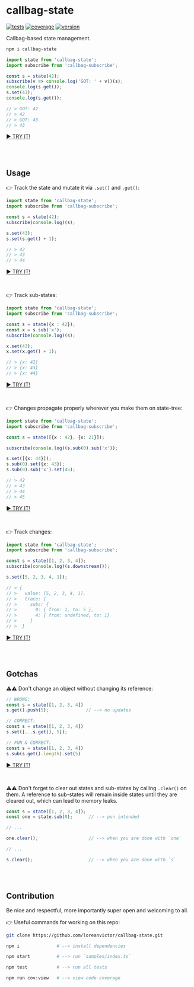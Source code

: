 # callbag-state
[![tests](https://img.shields.io/github/workflow/status/loreanvictor/callbag-state/Test%20and%20Report%20Coverage?label=tests&logo=mocha&logoColor=green&style=flat-square)](https://github.com/loreanvictor/callbag-state/actions?query=workflow%3A%22Test+and+Report+Coverage%22)
[![coverage](https://img.shields.io/codecov/c/github/loreanvictor/callbag-state?logo=codecov&style=flat-square)](https://codecov.io/gh/loreanvictor/callbag-expr)
[![version](https://img.shields.io/npm/v/callbag-state?logo=npm&style=flat-square)](https://www.npmjs.com/package/callbag-expr)

Callbag-based state management.
```bash
npm i callbag-state
```
```ts
import state from 'callbag-state';
import subscribe from 'callbag-subscribe';

const s = state(42);
subscribe(v => console.log('GOT: ' + v))(s);
console.log(s.get());
s.set(43);
console.log(s.get());

// > GOT: 42
// > 42
// > GOT: 43
// > 43
```
[► TRY IT!](https://stackblitz.com/edit/callbag-state-demo1?devtoolsheight=33&embed=1&file=index.ts)

<br><br>

## Usage

👉 Track the state and mutate it via `.set()` and `.get()`:
```ts
import state from 'callbag-state';
import subscribe from 'callbag-subscribe';

const s = state(42);
subscribe(console.log)(s);

s.set(43);
s.set(s.get() + 1);

// > 42
// > 43
// > 44
```
[► TRY IT!](https://stackblitz.com/edit/callbag-state-demo2?devtoolsheight=33&embed=1&file=index.ts)

<br>

👉 Track sub-states:
```ts
import state from 'callbag-state';
import subscribe from 'callbag-subscribe';

const s = state({x : 42});
const x = s.sub('x');
subscribe(console.log)(s);

x.set(43);
x.set(x.get() + 1);

// > {x: 42}
// > {x: 43}
// > {x: 44}
```
[► TRY IT!](https://stackblitz.com/edit/callbag-state-demo3?devtoolsheight=33&embed=1&file=index.ts)

<br>

👉 Changes propagate properly wherever you make them on state-tree:
```ts
import state from 'callbag-state';
import subscribe from 'callbag-subscribe';

const s = state([{x : 42}, {x: 21}]);

subscribe(console.log)(s.sub(0).sub('x'));

s.set([{x: 44}]);
s.sub(0).set({x: 43});
s.sub(0).sub('x').set(45);

// > 42
// > 43
// > 44
// > 45
```
[► TRY IT!](https://stackblitz.com/edit/callbag-state-demo4?devtoolsheight=33&embed=1&file=index.ts)

<br>

👉 Track changes:

```ts
import state from 'callbag-state';
import subscribe from 'callbag-subscribe';

const s = state([1, 2, 3, 4]);
subscribe(console.log)(s.downstream());

s.set([5, 2, 3, 4, 1]);

// > {
// >   value: [5, 2, 3, 4, 1],
// >   trace: {
// >     subs: {
// >       0: { from: 1, to: 5 },
// >       4: { from: undefined, to: 1}
// >     }
// >  }
```
[► TRY IT!](https://stackblitz.com/edit/callbag-state-demo6?devtoolsheight=33&embed=1&file=index.ts)

<br><br>

## Gotchas

⚠️⚠️ Don't change an object without changing its reference:
```ts
// WRONG:
const s = state([1, 2, 3, 4])
s.get().push(5);              // --> no updates
```
```ts
// CORRECT:
const s = state([1, 2, 3, 4])
s.set([...s.get(), 5]);
```
```ts
// FUN & CORRECT:
const s = state([1, 2, 3, 4])
s.sub(s.get().length).set(5)
```
[► TRY IT!](https://stackblitz.com/edit/callbag-state-demo5?devtoolsheight=33&embed=1&file=index.ts)

<br>

⚠️⚠️ Don't forget to clear out states and sub-states by calling `.clear()` on them. A reference to
sub-states will remain inside states until they are cleared out, which can lead to memory leaks.

```ts
const s = state([1, 2, 3, 4]);
const one = state.sub(0);      // --> pun intended

// ...

one.clear();                   // --> when you are done with `one`

// ...

s.clear();                     // --> when you are done with `s`
```


<br><br>

## Contribution

Be nice and respectful, more importantly super open and welcoming to all.

👉 Useful commands for working on this repo:
```bash
git clone https://github.com/loreanvictor/callbag-state.git
```
```bash
npm i              # --> install dependencies
```
```bash
npm start          # --> run `samples/index.ts`
```
```bash
npm test           # --> run all tests
```
```bash
npm run cov:view   # --> view code coverage
```
